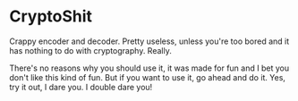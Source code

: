 # CryptoShit
Crappy encoder and decoder. Pretty useless, unless you're too bored and it has nothing to do with cryptography. Really.

There's no reasons why you should use it, it was made for fun and I bet you don't like this kind of fun. But if you want to use it, 
go ahead and do it. Yes, try it out, I dare you. I double dare you!
